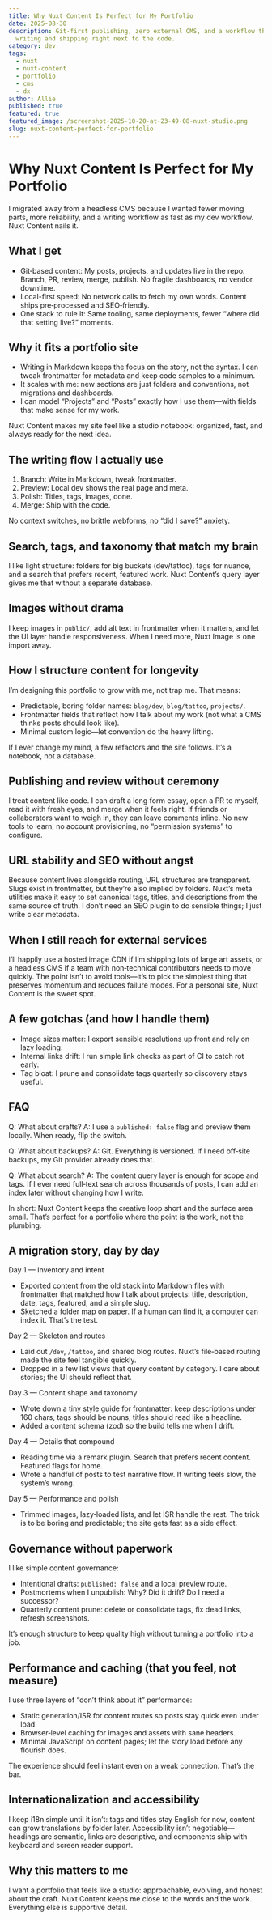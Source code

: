 ```yaml
---
title: Why Nuxt Content Is Perfect for My Portfolio
date: 2025-08-30
description: Git-first publishing, zero external CMS, and a workflow that keeps
  writing and shipping right next to the code.
category: dev
tags:
  - nuxt
  - nuxt-content
  - portfolio
  - cms
  - dx
author: Allie
published: true
featured: true
featured_image: /screenshot-2025-10-20-at-23-49-08-nuxt-studio.png
slug: nuxt-content-perfect-for-portfolio
---
```


# Why Nuxt Content Is Perfect for My Portfolio

I migrated away from a headless CMS because I wanted fewer moving parts, more reliability, and a writing workflow as fast as my dev workflow. Nuxt Content nails it.

## What I get

- Git‑based content: My posts, projects, and updates live in the repo. Branch, PR, review, merge, publish. No fragile dashboards, no vendor downtime.
- Local-first speed: No network calls to fetch my own words. Content ships pre‑processed and SEO‑friendly.
- One stack to rule it: Same tooling, same deployments, fewer “where did that setting live?” moments.

## Why it fits a portfolio site

- Writing in Markdown keeps the focus on the story, not the syntax. I can tweak frontmatter for metadata and keep code samples to a minimum.
- It scales with me: new sections are just folders and conventions, not migrations and dashboards.
- I can model “Projects” and “Posts” exactly how I use them—with fields that make sense for my work.

Nuxt Content makes my site feel like a studio notebook: organized, fast, and always ready for the next idea.

## The writing flow I actually use

1. Branch: Write in Markdown, tweak frontmatter.
2. Preview: Local dev shows the real page and meta.
3. Polish: Titles, tags, images, done.
4. Merge: Ship with the code.

No context switches, no brittle webforms, no “did I save?” anxiety.

## Search, tags, and taxonomy that match my brain

I like light structure: folders for big buckets (dev/tattoo), tags for nuance, and a search that prefers recent, featured work. Nuxt Content’s query layer gives me that without a separate database.

## Images without drama

I keep images in `public/`, add alt text in frontmatter when it matters, and let the UI layer handle responsiveness. When I need more, Nuxt Image is one import away.

## How I structure content for longevity

I’m designing this portfolio to grow with me, not trap me. That means:

- Predictable, boring folder names: `blog/dev`, `blog/tattoo`, `projects/`.
- Frontmatter fields that reflect how I talk about my work (not what a CMS thinks posts should look like).
- Minimal custom logic—let convention do the heavy lifting.

If I ever change my mind, a few refactors and the site follows. It’s a notebook, not a database.

## Publishing and review without ceremony

I treat content like code. I can draft a long form essay, open a PR to myself, read it with fresh eyes, and merge when it feels right. If friends or collaborators want to weigh in, they can leave comments inline. No new tools to learn, no account provisioning, no “permission systems” to configure.

## URL stability and SEO without angst

Because content lives alongside routing, URL structures are transparent. Slugs exist in frontmatter, but they’re also implied by folders. Nuxt’s meta utilities make it easy to set canonical tags, titles, and descriptions from the same source of truth. I don’t need an SEO plugin to do sensible things; I just write clear metadata.

## When I still reach for external services

I’ll happily use a hosted image CDN if I’m shipping lots of large art assets, or a headless CMS if a team with non‑technical contributors needs to move quickly. The point isn’t to avoid tools—it’s to pick the simplest thing that preserves momentum and reduces failure modes. For a personal site, Nuxt Content is the sweet spot.

## A few gotchas (and how I handle them)

- Image sizes matter: I export sensible resolutions up front and rely on lazy loading.
- Internal links drift: I run simple link checks as part of CI to catch rot early.
- Tag bloat: I prune and consolidate tags quarterly so discovery stays useful.

## FAQ

Q: What about drafts?
A: I use a `published: false` flag and preview them locally. When ready, flip the switch.

Q: What about backups?
A: Git. Everything is versioned. If I need off‑site backups, my Git provider already does that.

Q: What about search?
A: The content query layer is enough for scope and tags. If I ever need full‑text search across thousands of posts, I can add an index later without changing how I write.

In short: Nuxt Content keeps the creative loop short and the surface area small. That’s perfect for a portfolio where the point is the work, not the plumbing.

## A migration story, day by day

Day 1 — Inventory and intent

- Exported content from the old stack into Markdown files with frontmatter that matched how I talk about projects: title, description, date, tags, featured, and a simple slug.
- Sketched a folder map on paper. If a human can find it, a computer can index it. That’s the test.

Day 2 — Skeleton and routes

- Laid out `/dev`, `/tattoo`, and shared blog routes. Nuxt’s file‑based routing made the site feel tangible quickly.
- Dropped in a few list views that query content by category. I care about stories; the UI should reflect that.

Day 3 — Content shape and taxonomy

- Wrote down a tiny style guide for frontmatter: keep descriptions under 160 chars, tags should be nouns, titles should read like a headline.
- Added a content schema (zod) so the build tells me when I drift.

Day 4 — Details that compound

- Reading time via a remark plugin. Search that prefers recent content. Featured flags for home.
- Wrote a handful of posts to test narrative flow. If writing feels slow, the system’s wrong.

Day 5 — Performance and polish

- Trimmed images, lazy‑loaded lists, and let ISR handle the rest. The trick is to be boring and predictable; the site gets fast as a side effect.

## Governance without paperwork

I like simple content governance:

- Intentional drafts: `published: false` and a local preview route.
- Postmortems when I unpublish: Why? Did it drift? Do I need a successor?
- Quarterly content prune: delete or consolidate tags, fix dead links, refresh screenshots.

It’s enough structure to keep quality high without turning a portfolio into a job.

## Performance and caching (that you feel, not measure)

I use three layers of “don’t think about it” performance:

- Static generation/ISR for content routes so posts stay quick even under load.
- Browser‑level caching for images and assets with sane headers.
- Minimal JavaScript on content pages; let the story load before any flourish does.

The experience should feel instant even on a weak connection. That’s the bar.

## Internationalization and accessibility

I keep i18n simple until it isn’t: tags and titles stay English for now, content can grow translations by folder later. Accessibility isn’t negotiable—headings are semantic, links are descriptive, and components ship with keyboard and screen reader support.

## Why this matters to me

I want a portfolio that feels like a studio: approachable, evolving, and honest about the craft. Nuxt Content keeps me close to the words and the work. Everything else is supportive detail.
